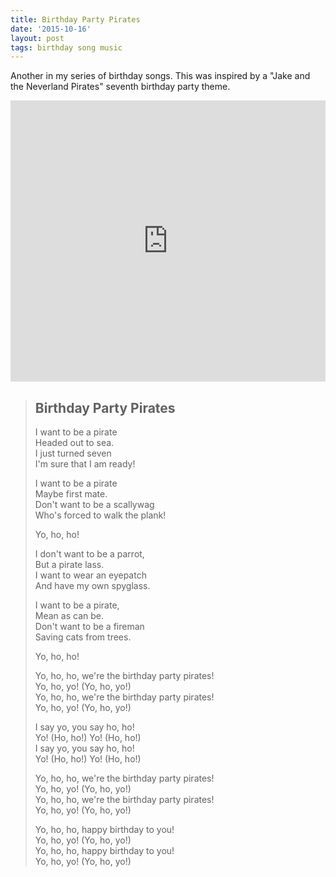 ```yaml
---
title: Birthday Party Pirates
date: '2015-10-16'
layout: post
tags: birthday song music
---
```


Another in my series of birthday songs. This was inspired by a "Jake and the
Neverland Pirates" seventh birthday party theme.

<iframe width="100%" height="450" scrolling="no" frameborder="no" src="https://w.soundcloud.com/player/?url=https%3A//api.soundcloud.com/tracks/228856695&amp;auto_play=false&amp;hide_related=false&amp;show_comments=true&amp;show_user=true&amp;show_reposts=false&amp;visual=true"></iframe>

> ## Birthday Party Pirates
>
> I want to be a pirate  
> Headed out to sea.  
> I just turned seven  
> I'm sure that I am ready!
>
> I want to be a pirate  
> Maybe first mate.  
> Don't want to be a scallywag  
> Who's forced to walk the plank!
>
> Yo, ho, ho!
>
> I don't want to be a parrot,  
> But a pirate lass.  
> I want to wear an eyepatch  
> And have my own spyglass.
>
> I want to be a pirate,  
> Mean as can be.  
> Don't want to be a fireman  
> Saving cats from trees.
>
> Yo, ho, ho!
>
> Yo, ho, ho, we're the birthday party pirates!  
> Yo, ho, yo! (Yo, ho, yo!)  
> Yo, ho, ho, we're the birthday party pirates!  
> Yo, ho, yo! (Yo, ho, yo!)
>
> I say yo, you say ho, ho!  
> Yo! (Ho, ho!) Yo! (Ho, ho!)  
> I say yo, you say ho, ho!  
> Yo! (Ho, ho!) Yo! (Ho, ho!)
>
> Yo, ho, ho, we're the birthday party pirates!  
> Yo, ho, yo! (Yo, ho, yo!)  
> Yo, ho, ho, we're the birthday party pirates!  
> Yo, ho, yo! (Yo, ho, yo!)
>
> Yo, ho, ho, happy birthday to you!  
> Yo, ho, yo! (Yo, ho, yo!)  
> Yo, ho, ho, happy birthday to you!  
> Yo, ho, yo! (Yo, ho, yo!)
